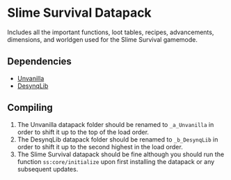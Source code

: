 # Slime Survival Datapack
Includes all the important functions, loot tables, recipes, advancements, dimensions, and worldgen used for the Slime Survival gamemode.

## Dependencies
* [Unvanilla](https://example.com)
* [DesynqLib](https://github.com/Desynq/DesynqLib)


## Compiling
1. The Unvanilla datapack folder should be renamed to `_a_Unvanilla` in order to shift it up to the top of the load order.
2. The DesynqLib datapack folder should be renamed to `_b_DesynqLib` in order to shift it up to the second highest in the load order.
3. The Slime Survival datapack should be fine although you should run the function `ss:core/initialize` upon first installing the datapack or any subsequent updates.
